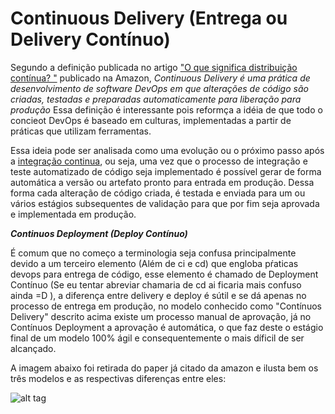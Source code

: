 # Continuous Delivery (Entrega ou Delivery Contínuo)

Segundo a definição publicada no artigo ["O que significa distribuição
contínua? "](https://aws.amazon.com/devops/continuous-delivery/)
publicado na Amazon, *Continuous Delivery é uma prática de
desenvolvimento de software DevOps em que alterações de código são
criadas, testadas e preparadas automaticamente para liberação para
produção* Essa definição é interessante pois reformça a idéia de que
todo o concieot DevOps é baseado em culturas, implementadas a partir de
práticas que utilizam ferramentas.

Essa ideia pode ser analisada como uma evolução ou o próximo passo após
a [integração
continua](https://github.com/2TINsecdevops/classroom/blob/master/content/concepts/ci.md),
ou seja, uma vez que o processo de integração e teste automatizado de
código seja implementado é possível gerar de forma automática a versão
ou artefato pronto para entrada em produção. Dessa forma cada alteração
de código criada, é testada e enviada para um ou vários estágios
subsequentes de validação para que por fim seja aprovada e implementada
em produção.

***Continuos Deployment (Deploy Contínuo)***

É comum que no começo a terminologia seja confusa principalmente devido
a um terceiro elemento (Além de ci e cd) que engloba pŕaticas devops
para entrega de código, esse elemento é chamado de Deployment Contínuo
(Se eu tentar abreviar chamaria de cd ai ficaria mais confuso ainda =D
), a diferença entre delivery e deploy é sútil e se dá apenas no
processo de entrega em produção, no modelo conhecido como "Contínuos
Delivery" descrito acima existe um processo manual de aprovação, já no
Contínuos Deployment a aprovação é automática, o que faz deste o estágio
final de um modelo 100% ágil e consequentemente o mais díficil de ser
alcançado.

A imagem abaixo foi retirada do paper já citado da amazon e ilusta bem
os três modelos e as respectivas diferenças entre eles:

![alt
tag](https://github.com/2TINsecdevops/classroom/raw/master/content/images/1.3-continuous_integration.png)
